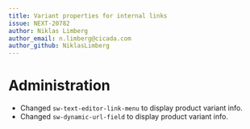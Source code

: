 ```yaml
---
title: Variant properties for internal links
issue: NEXT-20782
author: Niklas Limberg
author_email: n.limberg@cicada.com
author_github: NiklasLimberg
---
```

# Administration
* Changed `sw-text-editor-link-menu` to display product variant info.
* Changed `sw-dynamic-url-field` to display product variant info.
